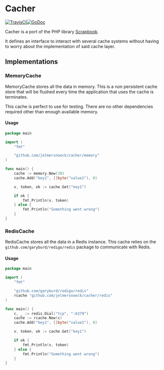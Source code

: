 # Cacher

[![TravisCI](https://travis-ci.org/jelmersnoeck/cacher.svg)](https://travis-ci.org/jelmersnoeck/cacher)[![GoDoc](https://godoc.org/github.com/jelmersnoeck/cacher?status.svg)](https://godoc.org/github.com/jelmersnoeck/cacher)

Cacher is a port of the PHP library [Scrapbook](https://github.com/matthiasmullie/scrapbook).

It defines an interface to interact with several cache systems without having to
worry about the implementation of said cache layer.

## Implementations

### MemoryCache

MemoryCache stores all the data in memory. This is a non persistent cache store
that will be flushed every time the application that uses the cache is
terminates.

This cache is perfect to use for testing. There are no other dependencies
required other than enough available memory.

#### Usage

```go
package main

import (
    "fmt"

    "github.com/jelmersnoeck/cacher/memory"
)

func main() {
	cache := memory.New(30)
	cache.Add("key1", []byte("value1"), 0)

    v, token, ok := cache.Get("key1")

    if ok {
        fmt.Println(v, token)
    } else {
        fmt.Println("Something went wrong")
    }
}
```

### RedisCache

RedisCache stores all the data in a Redis instance. This cache relies on the
`github.com/garyburd/redigo/redis` package to communicate with Redis.

#### Usage

```go
package main

import (
    "fmt"

	"github.com/garyburd/redigo/redis"
	rcache "github.com/jelmersnoeck/cacher/redis"
)

func main() {
	c, _ := redis.Dial("tcp", ":6379")
	cache := rcache.New(c)
	cache.Add("key1", []byte("value1"), 0)

    v, token, ok := cache.Get("key1")

    if ok {
        fmt.Println(v, token)
    } else {
        fmt.Println("Something went wrong")
    }
}
```
